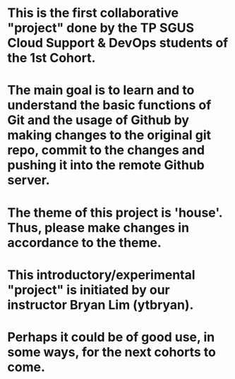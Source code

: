 # This is the first collaborative "project" done by the TP SGUS Cloud Support & DevOps students of the 1st Cohort.

# The main goal is to learn and to understand the basic functions of Git and the usage of Github by making changes to the original git repo, commit to the changes and pushing it into the remote Github server.

# The theme of this project is 'house'. Thus, please make changes in accordance to the theme.

# This introductory/experimental "project" is initiated by our instructor Bryan Lim (ytbryan).

# Perhaps it could be of good use, in some ways, for the next cohorts to come.

